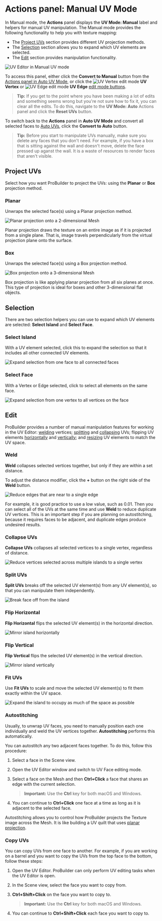 # Actions panel: Manual UV Mode

In Manual mode, the **Actions** panel displays the **UV Mode: Manual** label and helpers for manual UV manipulation. The Manual mode provides the following functionality to help you with texture mapping:

* The [Project UVs](#Project) section provides different UV projection methods.
* The [Selection](#Selection) section allows you to expand which UV elements are selected.
* The [Edit](#Edit) section provides manipulation functionality.

![UV Editor in Manual UV mode](images/UVPanel_ManualActions.png)

To access this panel, either click the **Convert to Manual** button from the [Actions panel in Auto UV Mode](auto-uvs-actions.md), or  click the ![UV Vertex edit mode](images/icons/EditModes_Vertex.png) **UV Vertex** or ![UV Edge edit mode](images/icons/EditModes_Edge.png) **UV Edge** [edit mode buttons](edit-mode-toolbar.md).

> **Tip:** If you get to the point where you have been making a lot of edits and something seems wrong but you're not sure how to fix it, you can clear all the edits. To do this, navigate to the **UV Mode: Auto** Actions panel and click the **Reset UVs** button.

To switch back to the **Actions** panel in **Auto UV Mode** and convert all selected faces to [Auto UVs](auto-uvs-actions.md), click the **Convert to Auto** button.

> **Tip:** Before you start to manipulate UVs manually, make sure you delete any faces that you don't need. For example, if you have a box that is sitting against the wall and doesn't move, delete the face pressed up aganst the wall. It is a waste of resources to render faces that aren't visible.



<a name="Project"></a>

## Project UVs

Select how you want ProBuilder to project the UVs: using the **Planar** or **Box** projection method.

### Planar

Unwraps the selected face(s) using a Planar projection method.

![Planar projection onto a 2-dimensional Mesh](images/PlanarProject_Example.png)

Planar projection draws the texture on an entire image as if it is projected from a single plane. That is, image travels perpendicularly from the virtual projection plane onto the surface.


### Box

Unwraps the selected face(s) using a Box projection method.

![Box projection onto a 3-dimensional Mesh](images/BoxProject_Example.png)

Box projection is like applying planar projection from all six planes at once. This type of projection is ideal for boxes and other 3-dimensional flat objects.



<a name="Selection"></a>

## Selection

There are two selection helpers you can use to expand which UV elements are selected: **Select Island** and **Select Face**.


### Select Island

With a UV element selected, click this to expand the selection so that it includes all other connected UV elements.

![Expand selection from one face to all connected faces](images/UVExamples_SelectIsland.png)


### Select Face

With a Vertex or Edge selected, click to select all elements on the same face.

![Expand selection from one vertex to all vertices on the face](images/UVExamples_SelectFace.png)



<a name="Edit"></a>

## Edit

ProBuilder provides a number of manual manipulation features for working in the UV Editor: [welding](#Weld) vertices; [splitting](#Split) and [collapsing](#Collapse) UVs; flipping UV elements [horizontally](#Horizontal) and [vertically](#Vertical); and [resizing](#Fit) UV elements to match the UV space.

<a name="Weld"></a>

### Weld

**Weld** collapses selected vertices together, but only if they are within a set distance.

To adjust the distance modifier, click the **+** button on the right side of the **Weld** button.

![Reduce edges that are near to a single edge](images/UVExamples_WeldUVs.png)

For example, it is good practice to use a low value, such as 0.01. Then you can select all of the UVs at the same time and use **Weld** to reduce duplicate UV vertices. This is an important step if you are planning on autostitching, because it requires faces to be adjacent, and duplicate edges produce undesired results.

<a name="Collapse"></a>

### Collapse UVs

**Collapse UVs** collapses all selected vertices to a single vertex, regardless of distance.

![Reduce vertices selected across multiple islands to a single vertex](images/UVExamples_CollapseUVs.png)

<a name="Split"></a>

### Split UVs

**Split UVs** breaks off the selected UV element(s) from any UV element(s), so that you can manipulate them independently.

![Break face off from the island](images/UVExamples_SplitUVs.png)

<a name="Horizontal"></a>

### Flip Horizontal

**Flip Horizontal** flips the selected UV element(s) in the horizontal direction.

![Mirror island horizontally](images/UVExamples_FlipHorizontal.png)

<a name="Vertical"></a>

### Flip Vertical

**Flip Vertical** flips the selected UV element(s) in the vertical direction.

![Mirror island vertically](images/UVExamples_FlipVertical.png)

<a name="Fit"></a>

### Fit UVs

Use **Fit UVs** to scale and move the selected UV element(s) to fit them exactly within the UV space.

![Expand the island to occupy as much of the space as possible](images/UVExamples_FitUVs.png)

<a name="continue"></a>

### Autostitching

Usually, to unwrap UV faces, you need to manually position each one individually and weld the UV vertices together. **Autostitching** performs this automatically.

You can autostitch any two adjacent faces together. To do this, follow this procedure:

1. Select a face in the Scene view.

2. Open the UV Editor window and switch to UV Face editing mode.

3. Select a face on the Mesh and then **Ctrl+Click** a face that shares an edge with the current selection.

	> **Important:** Use the **Ctrl** key for both macOS and Windows.

4. You can continue to **Ctrl+Click** one face at a time as long as it is adjacent to the selected face.

Autostitching allows you to control how ProBuilder projects the Texture image across the Mesh. It is like building a UV quilt that uses [planar projection](#Project).



<a name="copy-uvs"></a>

### Copy UVs

You can copy UVs from one face to another. For example, if you are working on a barrel and you want to copy the UVs from the top face to the bottom, follow these steps:

1. Open the UV Editor. ProBuilder can only perform UV editing tasks when the UV Editor is open.  

2. In the Scene view, select the face you want to copy from.

3. **Ctrl+Shift+Click** on the face you want to copy to.

	> **Important:** Use the **Ctrl** key for both macOS and Windows.

4. You can continue to **Ctrl+Shift+Click** each face you want to copy to.

